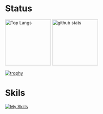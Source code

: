 # Status
<p align="left"> 
  <img alt="Top Langs" height="150px" src="https://github-readme-stats.vercel.app/api/top-langs/?username=komugi8&layout=compact&count_private=true&show_icons=true&theme=onedark" />
  <img alt="github stats" height="150px" src="https://github-readme-stats.vercel.app/api?username=komugi8&count_private=true&show_icons=true&show_icons=true&theme=onedark" />
</p>

[![trophy](https://github-profile-trophy.vercel.app/?username=komugi8&theme=onedark&column=7
)](https://github.com/ryo-ma/github-profile-trophy)



# Skils
[![My Skills](https://skillicons.dev/icons?i=c,cpp,java,go,flutter,kotlin,postgresql,firebase,linux,git,github,vscode,androidstudio)](https://skillicons.dev)

